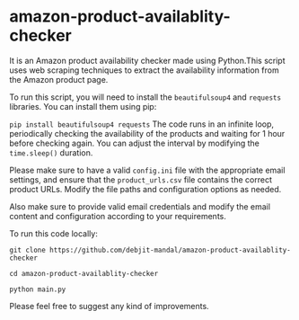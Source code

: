 # amazon-product-availablity-checker
It is an Amazon product availability checker made using Python.This script uses web scraping techniques to extract the availability information from the Amazon product page.

To run this script, you will need to install the `beautifulsoup4` and `requests` libraries. You can install them using pip:

`pip install beautifulsoup4 requests`
The code runs in an infinite loop, periodically checking the availability of the products and waiting for 1 hour before checking again. You can adjust the interval by modifying the `time.sleep()` duration.

Please make sure to have a valid `config.ini` file with the appropriate email settings, and ensure that the `product_urls.csv` file contains the correct product URLs. Modify the file paths and configuration options as needed.

Also make sure to provide valid email credentials and modify the email content and configuration according to your requirements.

To run this code locally:

`git clone https://github.com/debjit-mandal/amazon-product-availablity-checker`

`cd amazon-product-availablity-checker`

`python main.py`

Please feel free to suggest any kind of improvements.
